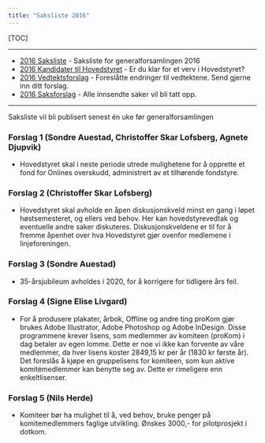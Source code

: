 ```yaml
---
title: "Saksliste 2016"
---
```


[TOC]

---

* [2016 Saksliste](/generalforsamlinger/2016/saksliste) - Saksliste for generalforsamlingen 2016
* [2016 Kandidater til Hovedstyret](/generalforsamlinger/2016/valg) - Er du klar for et verv i Hovedstyret?
* [2016 Vedtektsforslag](/generalforsamlinger/2016/vedtekstforslag) - Foreslåtte endringer til vedtektene. Send gjerne inn ditt forslag.
* [2016 Saksforslag](/generalforsamlinger/2016/saksforslag) - Alle innsendte saker vil bli tatt opp.

---
Saksliste vil bli publisert senest én uke før generalforsamlingen

### Forslag 1 (Sondre Auestad, Christoffer Skar Lofsberg, Agnete Djupvik)

* Hovedstyret skal i neste periode utrede mulighetene for å opprette et fond for Onlines overskudd, administrert av et tilhørende fondstyre.

### Forslag 2 (Christoffer Skar Lofsberg)

* Hovedstyret skal avholde en åpen diskusjonskveld minst en gang i løpet høstsemesteret, og ellers ved behov. Her kan hovedstyrevedtak og eventuelle andre saker diskuteres. Diskusjonskveldene er til for å fremme åpenhet over hva Hovedstyret gjør ovenfor medlemene i linjeforeningen.

### Forslag 3 (Sondre Auestad)

* 35-årsjubileum avholdes i 2020, for å korrigere for tidligere års feil.

### Forslag 4 (Signe Elise Livgard)

* For å produsere plakater, årbok, Offline og andre ting proKom gjør brukes Adobe Illustrator, Adobe Photoshop og Adobe InDesign. Disse programmene krever lisens, som medlemmer av komiteen (proKom) i dag betaler av egen lomme. Dette er noe vi ikke kan forvente av våre medlemmer, da hver lisens koster 2849,15 kr per år (1830 kr første år). Det foreslås å kjøpe en gruppelisens for komiteen, som kun aktive komitémedlemmer kan benytte seg av. Dette er rimeligere enn enkeltlisenser.

### Forslag 5 (Nils Herde)

* Komiteer bør ha mulighet til å, ved behov, bruke penger på komitemedlemmers faglige utvikling. Ønskes 3000,- for pilotprosjekt i dotkom.